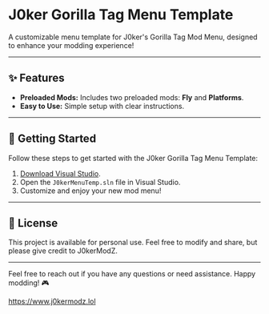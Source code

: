 # J0ker Gorilla Tag Menu Template

A customizable menu template for J0ker's Gorilla Tag Mod Menu, designed to enhance your modding experience!

---

## ✨ Features

- **Preloaded Mods:** Includes two preloaded mods: **Fly** and **Platforms**.
- **Easy to Use:** Simple setup with clear instructions.

---

## 🚀 Getting Started

Follow these steps to get started with the J0ker Gorilla Tag Menu Template:

1. [Download Visual Studio](https://visualstudio.microsoft.com/thank-you-downloading-visual-studio/?sku=Community&channel=Release&version=VS2022&source=VSLandingPage&cid=2030&passive=false).  
2. Open the `J0kerMenuTemp.sln` file in Visual Studio.  
3. Customize and enjoy your new mod menu!

---

## 📄 License

This project is available for personal use. Feel free to modify and share, but please give credit to J0kerModZ.

---

Feel free to reach out if you have any questions or need assistance. Happy modding! 🎮

https://www.j0kermodz.lol
